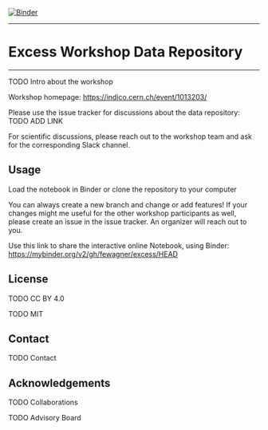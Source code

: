 [![Binder](https://mybinder.org/badge_logo.svg)](https://mybinder.org/v2/gh/fewagner/excess/HEAD)

****
# Excess Workshop Data Repository
****

TODO Intro about the workshop

Workshop homepage: https://indico.cern.ch/event/1013203/

Please use the issue tracker for discussions about the data repository: TODO ADD LINK

For scientific discussions, please reach out to the workshop team and ask for the corresponding Slack channel.

## Usage

Load the notebook in Binder or clone the repository to your computer

You can always create a new branch and change or add features! If your changes might me useful for the other workshop participants as well, please create an issue in the issue tracker. An organizer will reach out to you.

Use this link to share the interactive online Notebook, using Binder:
https://mybinder.org/v2/gh/fewagner/excess/HEAD

## License

TODO CC BY 4.0

TODO MIT

## Contact

TODO Contact

## Acknowledgements

TODO Collaborations

TODO Advisory Board
